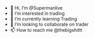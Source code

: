 - 👋 Hi, I’m @Supermanlive
- 👀 I’m interested in trading  
- 🌱 I’m currently learning Trading
- 💞️ I’m looking to collaborate on trader
- 📫 How to reach me @thebigshittt

<!---
Supermanlive/Supermanlive is a ✨ special ✨ repository because its `README.md` (this file) appears on your GitHub profile.
You can click the Preview link to take a look at your changes.
--->
